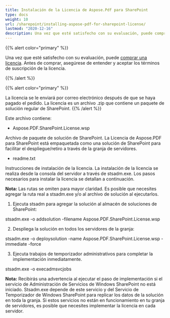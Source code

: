 ```yaml
---
title: Instalación de la Licencia de Aspose.Pdf para SharePoint
type: docs
weight: 10
url: /sharepoint/installing-aspose-pdf-for-sharepoint-license/
lastmod: "2020-12-16"
description: Una vez que esté satisfecho con su evaluación, puede comprar una licencia para la API de PDF SharePoint y seguir las instrucciones de instalación para aplicarla.
---
```


{{% alert color="primary" %}}

Una vez que esté satisfecho con su evaluación, puede [comprar una licencia](https://purchase.aspose.com/buy). Antes de comprar, asegúrese de entender y aceptar los términos de suscripción de la licencia.

{{% /alert %}}

{{% alert color="primary" %}}

La licencia se le enviará por correo electrónico después de que se haya pagado el pedido. La licencia es un archivo .zip que contiene un paquete de solución regular de SharePoint.
{{% /alert %}}

Este archivo contiene:

- Aspose.PDF.SharePoint.License.wsp

Archivo de paquete de solución de SharePoint. La Licencia de Aspose.PDF para SharePoint está empaquetada como una solución de SharePoint para facilitar el despliegue/retiro a través de la granja de servidores.

- readme.txt

Instrucciones de instalación de la licencia.
 La instalación de la licencia se realiza desde la consola del servidor a través de stsadm.exe. Los pasos necesarios para instalar la licencia se detallan a continuación.

**Nota:** Las rutas se omiten para mayor claridad. Es posible que necesites agregar la ruta real a stsadm.exe y/o al archivo de solución al ejecutarlos.

1. Ejecuta stsadm para agregar la solución al almacén de soluciones de SharePoint:

stsadm.exe -o addsolution -filename Aspose.PDF.SharePoint.License.wsp

2. Despliega la solución en todos los servidores de la granja:

stsadm.exe -o deploysolution -name Aspose.PDF.SharePoint.License.wsp -immediate -force

3. Ejecuta trabajos de temporizador administrativos para completar la implementación inmediatamente.

stsadm.exe -o execadmsvcjobs

**Nota:** Recibirás una advertencia al ejecutar el paso de implementación si el servicio de Administración de Servicios de Windows SharePoint no está iniciado. Stsadm.exe depende de este servicio y del Servicio de Temporizador de Windows SharePoint para replicar los datos de la solución en toda la granja. Si estos servicios no están en funcionamiento en tu granja de servidores, es posible que necesites implementar la licencia en cada servidor.